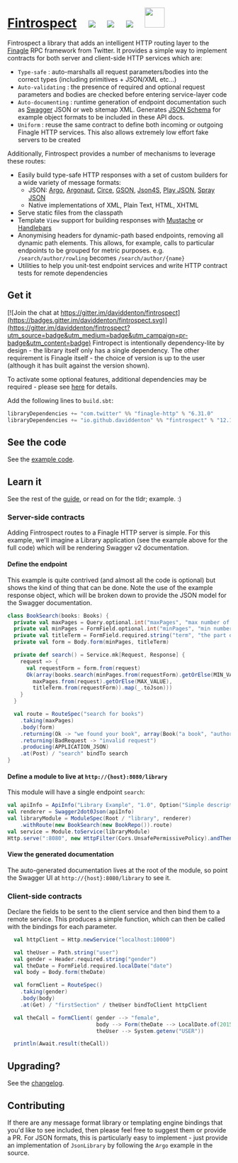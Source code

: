 <h1 class="githubonly">
<a class="githubonly" href="http://fintrospect.io">Fintrospect</a>&nbsp;&nbsp;&nbsp;
<a class="githubonly" href="https://travis-ci.org/daviddenton/fintrospect" target="_top"><img src="https://travis-ci.org/daviddenton/fintrospect.svg?branch=master"/></a>&nbsp;&nbsp;&nbsp;
<a class="githubonly" href="https://coveralls.io/github/daviddenton/fintrospect?branch=master" target="_top"><img src="https://coveralls.io/repos/daviddenton/fintrospect/badge.svg?branch=master"/></a>&nbsp;&nbsp;&nbsp;
<a class="githubonly" href="https://bintray.com/daviddenton/maven/fintrospect/_latestVersion" target="_top"><img src="https://api.bintray.com/packages/daviddenton/maven/fintrospect/images/download.svg"/></a>&nbsp;&nbsp;&nbsp;
<a class="githubonly" href="https://bintray.com/daviddenton/maven/fintrospect/view?source=watch" target="_top"><img height="45" src="https://www.bintray.com/docs/images/bintray_badge_color.png"/></a>&nbsp;&nbsp;&nbsp;
</h1>

Fintrospect a library that adds an intelligent HTTP routing layer to the 
<a href="http://twitter.github.io/finagle/" target="_top">Finagle</a> RPC framework from Twitter. It provides a simple way to 
implement contracts for both server and client-side HTTP services which are:

- ```Type-safe``` : auto-marshalls all request parameters/bodies into the correct types (including primitives + JSON/XML etc...)
- ```Auto-validating``` : the presence of required and optional request parameters and bodies are checked before entering service-layer code
- ```Auto-documenting``` : runtime generation of endpoint documentation such as <a href="http://swagger.io/" target="_top">Swagger</a> JSON or web sitemap XML. 
Generates <a href="http://json-schema.org/" target="_top">JSON Schema</a> for example object formats to be included in these API docs.
- ```Uniform``` : reuse the same contract to define both incoming or outgoing Finagle HTTP services. This also allows extremely low effort fake servers to be created

Additionally, Fintrospect provides a number of mechanisms to leverage these routes:

- Easily build type-safe HTTP responses with a set of custom builders for a wide variety of message formats:
  - JSON: <a href="http://argo.sourceforge.net/" target="_top">Argo</a>, <a href="http://argonaut.io/" target="_top">Argonaut</a>, <a href="https://github.com/travisbrown/circe" target="_top">Circe</a>, <a href="https://github.com/google/gson" 
  target="_top">GSON</a>, <a href="http://json4s.org/" target="_top">Json4S</a>, <a href="https://github.com/google/gson" target="_top">Play JSON</a>, <a href="https://github.com/google/gson" target="_top">Spray JSON</a>
  - Native implementations of XML, Plain Text, HTML, XHTML
- Serve static files from the classpath
- Template ```View``` support for building responses with <a href="http://mustache.github.io/" target="_top">Mustache</a> or <a href="http://handlebarsjs.com" target="_top">Handlebars</a>
- Anonymising headers for dynamic-path based endpoints, removing all dynamic path elements. This allows, for example, calls to particular endpoints to be grouped for metric purposes. e.g. 
```/search/author/rowling``` becomes ```/search/author/{name}```
- Utilities to help you unit-test endpoint services and write HTTP contract tests for remote dependencies 

## Get it

[![Join the chat at https://gitter.im/daviddenton/fintrospect](https://badges.gitter.im/daviddenton/fintrospect.svg)](https://gitter.im/daviddenton/fintrospect?utm_source=badge&utm_medium=badge&utm_campaign=pr-badge&utm_content=badge)
Fintropect is intentionally dependency-lite by design - the library itself only has a single dependency. The other requirement is Finagle
itself - the choice of version is up to the user (although it has built against the version shown). 

To activate some optional features, additional dependencies may be required - please see <a href="http://fintrospect.io/installation">here</a> for details.

Add the following lines to ```build.sbt```:

```scala
libraryDependencies += "com.twitter" %% "finagle-http" % "6.31.0"
libraryDependencies += "io.github.daviddenton" %% "fintrospect" % "12.1.0"
```

## See the code
See the <a href="https://github.com/daviddenton/fintrospect/tree/master/src/test/scala/examples/full" target="_top">example code</a>.

## Learn it
See the rest of the <a href="http://fintrospect.io/" target="_top">guide</a>, or read on for the tldr; example. :)

### Server-side contracts
Adding Fintrospect routes to a Finagle HTTP server is simple. For this example, we'll imagine a Library application (see the example 
above for the full code) which will be rendering Swagger v2 documentation.

#### Define the endpoint
This example is quite contrived (and almost all the code is optional) but shows the kind of thing that can be done. Note the use of the 
example response object, which will be broken down to provide the JSON model for the Swagger documentation. 

```scala
class BookSearch(books: Books) {
  private val maxPages = Query.optional.int("maxPages", "max number of pages in book")
  private val minPages = FormField.optional.int("minPages", "min number of pages in book")
  private val titleTerm = FormField.required.string("term", "the part of the title to look for")
  private val form = Body.form(minPages, titleTerm)

  private def search() = Service.mk[Request, Response] { 
    request => {
      val requestForm = form.from(request)
      Ok(array(books.search(minPages.from(requestForm).getOrElse(MIN_VALUE),
        maxPages.from(request).getOrElse(MAX_VALUE),
        titleTerm.from(requestForm)).map(_.toJson)))
    }
  }

  val route = RouteSpec("search for books")
    .taking(maxPages)
    .body(form)
    .returning(Ok -> "we found your book", array(Book("a book", "authorName", 99).toJson))
    .returning(BadRequest -> "invalid request")
    .producing(APPLICATION_JSON)
    .at(Post) / "search" bindTo search
}
```

#### Define a module to live at ```http://{host}:8080/library```
This module will have a single endpoint ```search```:

```scala
val apiInfo = ApiInfo("Library Example", "1.0", Option("Simple description"))
val renderer = Swagger2dot0Json(apiInfo) 
val libraryModule = ModuleSpec(Root / "library", renderer)
    .withRoute(new BookSearch(new BookRepo()).route)
val service = Module.toService(libraryModule)
Http.serve(":8080", new HttpFilter(Cors.UnsafePermissivePolicy).andThen(service)) 
```

#### View the generated documentation
The auto-generated documentation lives at the root of the module, so point the Swagger UI at ```http://{host}:8080/library``` to see it.

### Client-side contracts
Declare the fields to be sent to the client service and then bind them to a remote service. This produces a simple function, which can 
then be called with the bindings for each parameter.
```scala
  val httpClient = Http.newService("localhost:10000")

  val theUser = Path.string("user")
  val gender = Header.required.string("gender")
  val theDate = FormField.required.localDate("date")
  val body = Body.form(theDate)

  val formClient = RouteSpec()
    .taking(gender)
    .body(body)
    .at(Get) / "firstSection" / theUser bindToClient httpClient

  val theCall = formClient( gender --> "female", 
                            body --> Form(theDate --> LocalDate.of(2015, 1, 1)), 
                            theUser --> System.getenv("USER"))

  println(Await.result(theCall))
```

## Upgrading?
See the <a href="https://github.com/daviddenton/fintrospect/blob/master/CHANGELOG.md" target="_top">changelog</a>.

## Contributing
If there are any message format library or templating engine bindings that you'd like to see included, then please feel free to suggest 
them or provide a PR. For JSON formats, this is particularly easy to implement - just provide an implementation of ```JsonLibrary``` by 
following the ```Argo``` example in the source.
